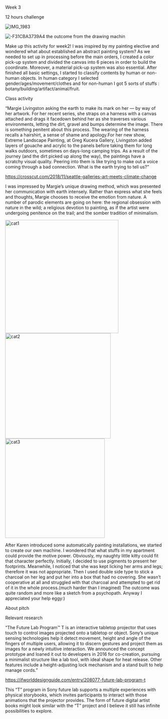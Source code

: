 Week 3

12 hours challenge

![IMG_1983](https://user-images.githubusercontent.com/68723373/96459140-5787c300-1254-11eb-8006-d05034616c9c.JPG)

![-F31CBA3739A4](https://user-images.githubusercontent.com/68723373/96461891-83f10e80-1257-11eb-8d2a-8e1efa4083b3.JPG)
the outcome from the drawing machin


Make up this activity for week2! I was inspired by my painting elective and wondered what about established an abstract painting system? As we needed to set up in processing before the main orders, I created a color pick-up system and divided the canvas into 6 pieces in order to build the coordinate. Moreover, a material pick-up system was also essential. After finished all basic settings, I started to classify contents by human or non-human objects. In human category I selected gender/ages/movement/clothes and for non-human I got 5 sorts of stuffs : botany/building/artifact/animal/fruit.


Class activity

“Margie Livingston asking the earth to make its mark on her — by way of her artwork. For her recent series, she straps on a harness with a canvas attached and drags it facedown behind her as she traverses various environments, letting the dirt, gravel and bumps determine the image. There is something penitent about this process. The wearing of the harness recalls a hairshirt, a sense of shame and apology.For her new show, Extreme Landscape Painting, at Greg Kucera Gallery, Livingston added layers of gouache and acrylic to the panels before taking them for long walks outdoors, sometimes on days-long camping trips. As a result of the journey (and the dirt picked up along the way), the paintings have a scratchy visual quality. Peering into them is like trying to make out a voice coming through a bad connection. What is the earth trying to tell us?”

https://crosscut.com/2018/11/seattle-galleries-art-meets-climate-change

I was impressed by Margie’s unique drawing method, which was presented her communication with earth intensely.  Rather than express what she feels and thoughts, Margie chooses to receive the emotion from nature. A number of parodic elements are going on here: the regional obsession with nature in the wild; a religious devotion to painting, as if the artist were undergoing penitence on the trail; and the somber tradition of minimalism. 

<img width="361" alt="cat1" src="https://user-images.githubusercontent.com/68723373/96461613-2e1c6680-1257-11eb-863f-af47806103b5.png">

<img width="336" alt="cat2" src="https://user-images.githubusercontent.com/68723373/96461645-35dc0b00-1257-11eb-9101-08003bb45319.png">

<img width="317" alt="cat3" src="https://user-images.githubusercontent.com/68723373/96461712-4be9cb80-1257-11eb-90ce-dee8782f57c5.png">


After Karen introduced some automatically painting installations, we started to create our own machine. I wondered that what stuffs in my apartment could provide the motive power.  Obviously, my naughty little kitty could fit that character perfectly. Initially, I decided to use pigments to present her footprints. Meanwhile, I noticed that she was kept licking her arms and legs; therefore it was not appropriate. Then I used double side type to stick a charcoal on her leg and put her into a box that had no covering. She wasn’t cooperative at all and struggled with that charcoal and attempted to get rid of it in the whole process.(much harder than I imagined) The outcome was quite random and more like a sketch from a psychopath. Anyway I appreciated your help eggy:)


About pitch

Relevant research

“The Future Lab Program™ T is an interactive tabletop projector that uses touch to control images projected onto a tabletop or object. Sony’s unique sensing technologies help it detect movement, height and angle of the fingers of multiple users, allowing it to discern gestures and project them as images for a newly intuitive interaction. We announced the concept prototype and loaned it out to developers in 2016 for co-creation, pursuing a minimalist structure like a lab tool, with ideal shape for heat release. Other features include a height-adjusting lock mechanism and a stand built to help manage cords.”

https://ifworlddesignguide.com/entry/208077-future-lab-program-t

This “T” program in Sony future lab supports a multiple experiences with physical storybooks, which invites participants to interact with those animations that the projector   provides. The form of future digital artist books might look similar with the “T” project and I believe it still has infinite possibilities to explore.



